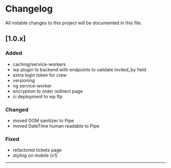 # Changelog

All notable changes to this project will be documented in this file.

## [1.0.x]

### Added

- caching/service-workers
- wp plugin to backend with endpoints to validate invited_by field
- extra login token for crew
- versioning
- ng service-worker
- encryption to order redirect page
- ci deployment to wp ftp

### Changed

- moved DOM sanitizer to Pipe
- moved DateTime human readable to Pipe

### Fixed

- refactored tickets page
- styling on mobile (v1)

---
